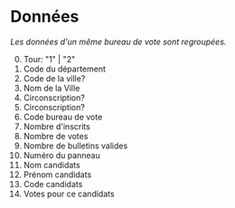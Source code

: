 # Données

_Les données d'un même bureau de vote sont regroupées._

0. Tour: "1" | "2"
1. Code du département
2. Code de la ville?
3. Nom de la Ville
4. Circonscription?
5. Circonscription?
6. Code bureau de vote
7. Nombre d'inscrits
8. Nombre de votes
9. Nombre de bulletins valides
10. Numéro du panneau
11. Nom candidats
12. Prénom candidats
13. Code candidats
14. Votes pour ce candidats
